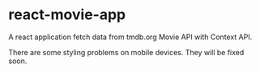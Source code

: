 # react-movie-app
A react application fetch data from tmdb.org Movie API with Context API.

There are some styling problems on mobile devices. They will be fixed soon.
